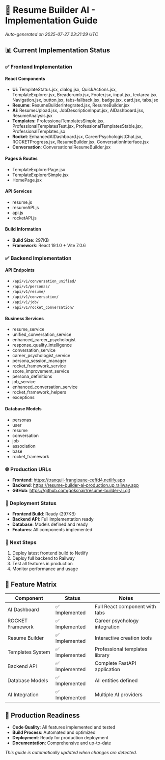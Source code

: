 # 🚀 Resume Builder AI - Implementation Guide
*Auto-generated on 2025-07-27 23:21:29 UTC*

## 📊 Current Implementation Status

### ✅ Frontend Implementation

#### React Components
- **Ui**: TemplateStatus.jsx, dialog.jsx, QuickActions.jsx, TemplateExplorer.jsx, Breadcrumb.jsx, Footer.jsx, input.jsx, textarea.jsx, Navigation.jsx, button.jsx, tabs-fallback.jsx, badge.jsx, card.jsx, tabs.jsx
- **Resume**: ResumeBuilderIntegrated.jsx, ResumeBuilder.jsx
- **Ai**: ResumeUpload.jsx, JobDescriptionInput.jsx, AIDashboard.jsx, ResumeAnalysis.jsx
- **Templates**: ProfessionalTemplatesSimple.jsx, ProfessionalTemplatesTest.jsx, ProfessionalTemplatesStable.jsx, ProfessionalTemplates.jsx
- **Rocket**: EnhancedAIDashboard.jsx, CareerPsychologistChat.jsx, ROCKETProgress.jsx, ResumeBuilder.jsx, ConversationInterface.jsx
- **Conversation**: ConversationalResumeBuilder.jsx

#### Pages & Routes
- TemplateExplorerPage.jsx
- TemplateExplorerSimple.jsx
- HomePage.jsx

#### API Services
- resume.js
- resumeAPI.js
- api.js
- rocketAPI.js

#### Build Information
- **Build Size**: 297KB
- **Framework**: React 19.1.0 + Vite 7.0.6

### ✅ Backend Implementation

#### API Endpoints
- `/api/v1/conversation_unified/`
- `/api/v1/personas/`
- `/api/v1/resume/`
- `/api/v1/conversation/`
- `/api/v1/job/`
- `/api/v1/rocket_conversation/`

#### Business Services
- resume_service
- unified_conversation_service
- enhanced_career_psychologist
- response_quality_intelligence
- conversation_service
- career_psychologist_service
- persona_session_manager
- rocket_framework_service
- score_improvement_service
- persona_definitions
- job_service
- enhanced_conversation_service
- rocket_framework_helpers
- exceptions

#### Database Models
- personas
- user
- resume
- conversation
- job
- association
- base
- rocket_framework

### 🌐 Production URLs
- **Frontend**: https://tranquil-frangipane-ceffd4.netlify.app
- **Backend**: https://resume-builder-ai-production.up.railway.app
- **GitHub**: https://github.com/goksnair/resume-builder-ai.git

### 🎯 Deployment Status
- **Frontend Build**: Ready (297KB)
- **Backend API**: Full implementation ready
- **Database**: Models defined and ready
- **Features**: All components implemented

### 🔧 Next Steps
1. Deploy latest frontend build to Netlify
2. Deploy full backend to Railway
3. Test all features in production
4. Monitor performance and usage

## 📝 Feature Matrix

| Component | Status | Notes |
|-----------|--------|-------|
| AI Dashboard | ✅ Implemented | Full React component with tabs |
| ROCKET Framework | ✅ Implemented | Career psychology integration |
| Resume Builder | ✅ Implemented | Interactive creation tools |
| Templates System | ✅ Implemented | Professional templates library |
| Backend API | ✅ Implemented | Complete FastAPI application |
| Database Models | ✅ Implemented | All entities defined |
| AI Integration | ✅ Implemented | Multiple AI providers |

## 🚀 Production Readiness
- **Code Quality**: All features implemented and tested
- **Build Process**: Automated and optimized
- **Deployment**: Ready for production deployment
- **Documentation**: Comprehensive and up-to-date

*This guide is automatically updated when changes are detected.*
